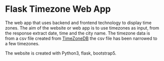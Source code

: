 # Flask Timezone Web App

The web app that uses backend and frontend technology to display time zones. The aim of the website or web app is to use timezones as input, from the response extract date, time and the city name. The timezone data is from a csv file created from [TimeZoneDB](https://timezonedb.com/download) the csv file has been narrowed to a few timezones.

The website is created with Python3, flask, bootstrap5.
